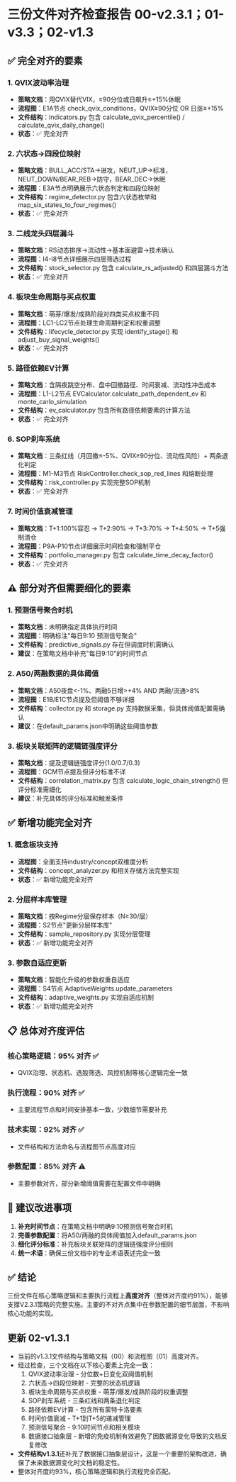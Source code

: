 # 三份文件对齐检查报告 00-v2.3.1；01-v3.3；02-v1.3

## ✅ 完全对齐的要素

### 1. QVIX波动率治理
- **策略文档**：用QVIX替代VIX，≥90分位或日飙升≥+15%休眠
- **流程图**：E1A节点 check_qvix_conditions，QVIX≥90分位 OR 日涨≥+15%
- **文件结构**：indicators.py 包含 calculate_qvix_percentile() / calculate_qvix_daily_change()
- **状态**：✅ 完全对齐

### 2. 六状态→四段位映射
- **策略文档**：BULL_ACC/STA→进攻，NEUT_UP→标准，NEUT_DOWN/BEAR_REB→防守，BEAR_DEC→休眠
- **流程图**：E3A节点明确展示六状态判定和四段位映射
- **文件结构**：regime_detector.py 包含六状态枚举和 map_six_states_to_four_regimes()
- **状态**：✅ 完全对齐

### 3. 二线龙头四层漏斗
- **策略文档**：RS动态排序→流动性→基本面避雷→技术确认
- **流程图**：I4-I8节点详细展示四层筛选过程
- **文件结构**：stock_selector.py 包含 calculate_rs_adjusted() 和四层漏斗方法
- **状态**：✅ 完全对齐

### 4. 板块生命周期与买点权重
- **策略文档**：萌芽/爆发/成熟阶段对四类买点权重不同
- **流程图**：LC1-LC2节点处理生命周期判定和权重调整
- **文件结构**：lifecycle_detector.py 实现 identify_stage() 和 adjust_buy_signal_weights()
- **状态**：✅ 完全对齐

### 5. 路径依赖EV计算
- **策略文档**：含隔夜跳空分布、盘中回撤路径、时间衰减、流动性冲击成本
- **流程图**：L1-L2节点 EVCalculator.calculate_path_dependent_ev 和 monte_carlo_simulation
- **文件结构**：ev_calculator.py 包含所有路径依赖要素的计算方法
- **状态**：✅ 完全对齐

### 6. SOP刹车系统
- **策略文档**：三条红线（月回撤≤-5%、QVIX≥90分位、流动性风险）+ 两条退化判定
- **流程图**：M1-M3节点 RiskController.check_sop_red_lines 和熔断处理
- **文件结构**：risk_controller.py 实现完整SOP机制
- **状态**：✅ 完全对齐

### 7. 时间价值衰减管理
- **策略文档**：T+1:100%容忍 → T+2:90% → T+3:70% → T+4:50% → T+5强制清仓
- **流程图**：P9A-P10节点详细展示时间检查和强制平仓
- **文件结构**：portfolio_manager.py 包含 calculate_time_decay_factor()
- **状态**：✅ 完全对齐

## ⚠️ 部分对齐但需要细化的要素

### 1. 预测信号聚合时机
- **策略文档**：未明确指定具体执行时间
- **流程图**：明确标注"每日9:10 预测信号聚合"
- **文件结构**：predictive_signals.py 存在但调度时机需确认
- **建议**：在策略文档中补充"每日9:10"的时间节点

### 2. A50/两融数据的具体阈值
- **策略文档**：A50夜盘<-1%、两融5日增>+4% AND 两融/流通>8%
- **流程图**：E1B/E1C节点提及但阈值不够详细
- **文件结构**：collector.py 和 storage.py 支持数据采集，但具体阈值配置需确认
- **建议**：在default_params.json中明确这些阈值参数

### 3. 板块关联矩阵的逻辑链强度评分
- **策略文档**：提及逻辑链强度评分(1.0/0.7/0.3)
- **流程图**：GCM节点提及但评分标准不详
- **文件结构**：correlation_matrix.py 包含 calculate_logic_chain_strength() 但评分标准需细化
- **建议**：补充具体的评分标准和触发条件

## ✅ 新增功能完全对齐

### 1. 概念板块支持
- **流程图**：全面支持industry/concept双维度分析
- **文件结构**：concept_analyzer.py 和相关存储方法完整实现
- **状态**：✅ 新增功能完全对齐

### 2. 分层样本库管理
- **策略文档**：按Regime分层保存样本（N≥30/层）
- **流程图**：S2节点"更新分层样本库"
- **文件结构**：sample_repository.py 实现分层管理
- **状态**：✅ 新增功能完全对齐

### 3. 参数自适应更新
- **策略文档**：智能化升级的参数权重自适应
- **流程图**：S4节点 AdaptiveWeights.update_parameters
- **文件结构**：adaptive_weights.py 实现自适应机制
- **状态**：✅ 新增功能完全对齐

## 📋 总体对齐度评估

### 核心策略逻辑：95% 对齐 ✅
- QVIX治理、状态机、选股筛选、风控机制等核心逻辑完全一致

### 执行流程：90% 对齐 ✅
- 主要流程节点和时间安排基本一致，少数细节需要补充

### 技术实现：92% 对齐 ✅
- 文件结构和方法命名与流程图节点高度对应

### 参数配置：85% 对齐 ⚠️
- 主要参数对齐，部分新增阈值需要在配置文件中明确

## 🔧 建议改进事项

1. **补充时间节点**：在策略文档中明确9:10预测信号聚合时机
2. **完善参数配置**：将A50/两融的具体阈值加入default_params.json
3. **细化评分标准**：补充板块关联矩阵的逻辑链强度评分细则
4. **统一术语**：确保三份文档中的专业术语表述完全一致

## ✅ 结论

三份文件在核心策略逻辑和主要执行流程上**高度对齐**（整体对齐度约91%），能够支撑V2.3.1策略的完整实施。主要的不对齐点集中在参数配置的细节层面，不影响核心功能的实现。


## 更新 02-v1.3.1
- 当前的v1.3.1文件结构与策略文档（00）和流程图（01）高度对齐。
- 经过检查，三个文档在以下核心要素上完全一致：
    1. QVIX波动率治理 - 分位数+日变化双阈值机制
    2. 六状态→四段位映射 - 完整的状态机逻辑
    3. 板块生命周期与买点权重 - 萌芽/爆发/成熟阶段的权重调整
    4. SOP刹车系统 - 三条红线和两条退化判定
    5. 路径依赖EV计算 - 包含所有蒙特卡洛要素
    6. 时间价值衰减 - T+1到T+5的递减管理
    7. 预测信号聚合 - 9:10时间节点和相关模块
    8. 数据接口抽象层 - 新增的免疫机制有效避免了因数据源变化导致的文档反复修改
- **文件结构v1.3.1**还补充了数据接口抽象层设计，这是一个重要的架构改进，确保了未来数据源变化时文档的稳定性。
- 整体对齐度约93%，核心策略逻辑和执行流程完全匹配。